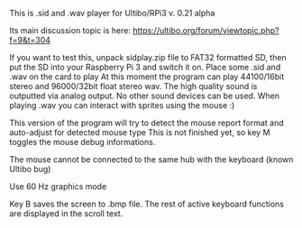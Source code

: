 This is .sid and .wav player for Ultibo/RPi3 v. 0.21 alpha

Its main discussion topic is here: https://ultibo.org/forum/viewtopic.php?f=9&t=304

If you want to test this, unpack sidplay.zip file to FAT32 formatted SD, then put the SD into your Raspberry Pi 3 and switch it on.
Place some .sid and .wav on the card to play
At this moment the program can play 44100/16bit stereo and 96000/32bit float stereo wav.
The high quality sound is outputted via analog output. No other sound devices can be used.
When playing .wav you can interact with sprites using the mouse :) 

This version of the program will try to detect the mouse report format and auto-adjust for detected mouse type
This is not finished yet, so key M toggles the mouse debug informations.

The mouse cannot be connected to the same hub with the keyboard (known Ultibo bug)

Use 60 Hz graphics mode 

Key B saves the screen to .bmp file.
The rest of active keyboard functions are displayed in the scroll text.

